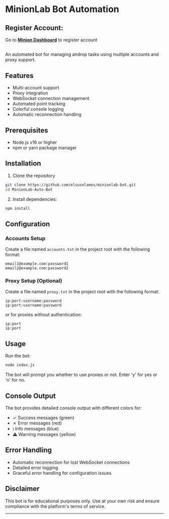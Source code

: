 
# MinionLab Bot Automation
## Register Account:
Go to [**Minion Dashboard**](https://app.minionlab.ai/?referralCode=dsFkJhkQ) to register account
##
An automated bot for managing airdrop tasks using multiple accounts and proxy support.

## Features
- Multi-account support
- Proxy integration
- WebSocket connection management
- Automated point tracking
- Colorful console logging
- Automatic reconnection handling

## Prerequisites
- Node.js v16 or higher
- npm or yarn package manager

## Installation
1. Clone the repository
```bash
git clone https://github.com/elsuselamos/minionlab-bot.git
cd MinionLab-Auto-Bot
```
2. Install dependencies:
```bash
npm install
```

## Configuration

### Accounts Setup
Create a file named `accounts.txt` in the project root with the following format:
```
email1@example.com:password1
email2@example.com:password2
```

### Proxy Setup (Optional)
Create a file named `proxy.txt` in the project root with the following format:
```
ip:port:username:password
ip:port:username:password
```
or for proxies without authentication:
```
ip:port
ip:port
```

## Usage
Run the bot:
```bash
node index.js
```

The bot will prompt you whether to use proxies or not. Enter 'y' for yes or 'n' for no.

## Console Output
The bot provides detailed console output with different colors for:
- ✓ Success messages (green)
- ✗ Error messages (red)
- ℹ Info messages (blue)
- ⚠ Warning messages (yellow)

## Error Handling
- Automatic reconnection for lost WebSocket connections
- Detailed error logging
- Graceful error handling for configuration issues

## Disclaimer
This bot is for educational purposes only. Use at your own risk and ensure compliance with the platform's terms of service.

---
